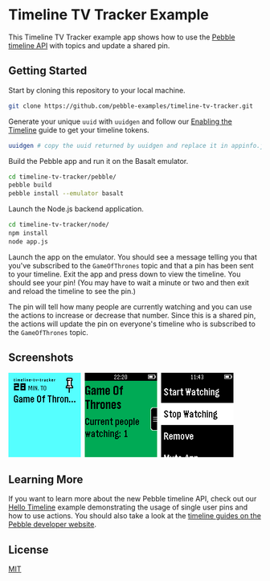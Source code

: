 # Timeline TV Tracker Example

This Timeline TV Tracker example app shows how to use the [Pebble timeline API][timeline-guides] with topics and update a shared pin.

## Getting Started

Start by cloning this repository to your local machine.

```sh
git clone https://github.com/pebble-examples/timeline-tv-tracker.git
```
Generate your unique `uuid` with `uuidgen` and follow our [Enabling the Timeline][timeline-enabling-guide] guide to get your timeline tokens.

```sh
uuidgen # copy the uuid returned by uuidgen and replace it in appinfo.json
```

Build the Pebble app and run it on the Basalt emulator.

```sh
cd timeline-tv-tracker/pebble/
pebble build
pebble install --emulator basalt
```

Launch the Node.js backend application.

```sh
cd timeline-tv-tracker/node/
npm install
node app.js
```

Launch the app on the emulator. You should see a message telling you that you've subscribed to the `GameOfThrones` topic and that a pin has been sent to your timeline. Exit the app and press down to view the timeline. You should see your pin! (You may have to wait a minute or two and then exit and reload the timeline to see the pin.)

The pin will tell how many people are currently watching and you can use the actions to increase or decrease that number. Since this is a shared pin, the actions will update the pin on everyone's timeline who is subscribed to the `GameOfThrones` topic.

## Screenshots

![](pebble/screenshots/screenshot1.png)&nbsp;
![](pebble/screenshots/screenshot2.png)&nbsp;
![](pebble/screenshots/screenshot3.png)&nbsp;

## Learning More

If you want to learn more about the new Pebble timeline API, check out our [Hello Timeline](https://github.com/pebble-examples/hello-timeline) example demonstrating the usage of single user pins and how to use actions. You should also take a look at the [timeline guides on the Pebble developer website][timeline-guides].

## License

[MIT](./LICENSE)

[timeline-guides]: https://developer.getpebble.com/guides/timeline/
[timeline-enabling-guide]: https://developer.getpebble.com/guides/timeline/timeline-enabling/
